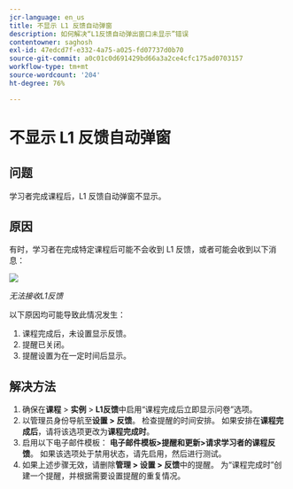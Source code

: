 ```yaml
---
jcr-language: en_us
title: 不显示 L1 反馈自动弹窗
description: 如何解决“L1反馈自动弹出窗口未显示”错误
contentowner: saghosh
exl-id: 47edcd7f-e332-4a75-a025-fd07737d0b70
source-git-commit: a0c01c0d691429bd66a3a2ce4cfc175ad0703157
workflow-type: tm+mt
source-wordcount: '204'
ht-degree: 76%

---
```


# 不显示 L1 反馈自动弹窗

## 问题

学习者完成课程后，L1 反馈自动弹窗不显示。

## 原因

有时，学习者在完成特定课程后可能不会收到 L1 反馈，或者可能会收到以下消息：

![](assets/l1-feedback.png)

*无法接收L1反馈*

以下原因均可能导致此情况发生：

1. 课程完成后，未设置显示反馈。
1. 提醒已关闭。
1. 提醒设置为在一定时间后显示。

## 解决方法

1. 确保在&#x200B;**课程** > **实例** > **L1反馈**&#x200B;中启用“课程完成后立即显示问卷”选项。
   <!--![](assets/l1-feedback.png)-->
1. 以管理员身份导航至&#x200B;**设置 > 反馈**。 检查提醒的时间安排。 如果安排在&#x200B;**课程完成后**，请将该选项更改为&#x200B;**课程完成时**。
1. 启用以下电子邮件模板： **电子邮件模板>提醒和更新>请求学习者的课程反馈**。 如果该选项处于禁用状态，请先启用，然后进行测试。
1. 如果上述步骤无效，请删除&#x200B;**管理 > 设置 > 反馈**&#x200B;中的提醒。 为“课程完成时”创建一个提醒，并根据需要设置提醒的重复情况。
